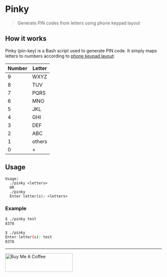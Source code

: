 # Pinky

> Generate PIN codes from letters using phone keypad layout

## How it works

Pinky (pin-key) is a Bash script used to generate PIN code. It simply maps letters to numbers according to [phone keypad layout](https://en.wikipedia.org/wiki/Telephone_keypad):

| Number | Letter |
| ------ | ------ |
| 9      | WXYZ   |
| 8      | TUV    |
| 7      | PQRS   |
| 6      | MNO    |
| 5      | JKL    |
| 4      | GHI    |
| 3      | DEF    |
| 2      | ABC    |
| 1      | others |
| 0      | +      |

## Usage

```
Usage:
  ./pinky <letters>
  OR
  ./pinky
  Enter letter(s): <letters>
```

### Example

```bash
$ ./pinky test
8378
```

```bash
$ ./pinky
Enter letter(s): test
8378
```

---

<a href="https://www.buymeacoffee.com/kevcui" target="_blank"><img src="https://cdn.buymeacoffee.com/buttons/v2/default-orange.png" alt="Buy Me A Coffee" height="60px" width="217px"></a>
